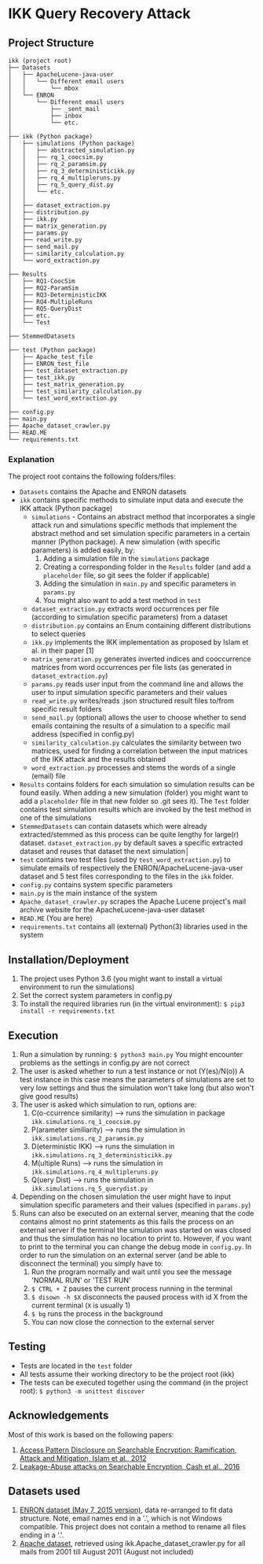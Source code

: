 IKK Query Recovery Attack
=========================

## Project Structure

```
ikk (project root)
├── Datasets
│   ├── ApacheLucene-java-user
│   │   └── Different email users
│   │       └── mbox
│   └── ENRON
│       └── Different email users
│           ├── _sent_mail
│           ├── inbox
│           └── etc.
│
├── ikk (Python package)
│   ├── simulations (Python package)
│   │   ├── abstracted_simulation.py    
│   │   ├── rq_1_coocsim.py            
│   │   ├── rq_2_paramsim.py
│   │   ├── rq_3_deterministicikk.py
│   │   ├── rq_4_multipleruns.py
│   │   ├── rq_5_query_dist.py
│   │   └── etc.
│   │
│   ├── dataset_extraction.py           
│   ├── distribution.py
│   ├── ikk.py
│   ├── matrix_generation.py
│   ├── params.py
│   ├── read_write.py
│   ├── send_mail.py
│   ├── similarity_calculation.py
│   └── word_extraction.py
│
├── Results
│   ├── RQ1-CoocSim
│   ├── RQ2-ParamSim
│   ├── RQ3-DeterministicIKK
│   ├── RQ4-MultipleRuns
│   ├── RQ5-QueryDist
│   ├── etc.
│   └── Test
│
├── StemmedDatasets
│
├── test (Python package)
│   ├── Apache_test_file
│   ├── ENRON_test_file
│   ├── test_dataset_extraction.py
│   ├── test_ikk.py
│   ├── test_matrix_generation.py
│   ├── test_similarity_calculation.py
│   └── test_word_extraction.py
│
├── config.py
├── main.py
├── Apache_dataset_crawler.py
├── READ.ME
└── requirements.txt
```

### Explanation
The project root contains the following folders/files:
* ```Datasets``` contains the Apache and ENRON datasets
* ```ikk``` contains specific methods to simulate input data and execute the IKK attack (Python package)
   * ```simulations``` - Contains an abstract method that incorporates a single attack run and simulations specific methods that implement the abstract method and set simulation specific parameters in a certain manner (Python package). A new simulation (with specific parameters) is added easily, by:
      1) Adding a simulation file in the ```simulations``` package
      2) Creating a corresponding folder in the ```Results``` folder (and add a ```placeholder``` file, so git sees the folder if applicable)
      3) Adding the simulation in ```main.py``` and specific parameters in ```params.py```
      4) You might also want to add a test method in ```test```
   * ```dataset_extraction.py``` extracts word occurrences per file (according to simulation specific parameters) from a dataset
   * ```distribution.py``` contains an Enum containing different distributions to select queries
   * ```ikk.py``` implements the IKK implementation as proposed by Islam et al. in their paper [1]
   * ```matrix_generation.py``` generates inverted indices and cooccurrence matrices from word occurrences per file lists (as generated in ```dataset_extraction.py```)
   * ```params.py``` reads user input from the command line and allows the user to input simulation specific parameters and their values
   * ```read_write.py``` writes/reads .json structured result files to/from specific result folders
   * ```send_mail.py``` (optional) allows the user to choose whether to send emails containing the results of a simulation to a specific mail address (specified in config.py)
   * ```similarity_calculation.py``` calculates the similarity between two matrices, used for finding a correlation between the input matrices of the IKK attack and the results obtained
   * ```word_extraction.py``` processes and stems the words of a single (email) file
* ```Results``` contains folders for each simulation so simulation results can be found easily. When adding a new simulation (folder) you might want to add a ```placeholder``` file in that new folder so .git sees it). The ```Test``` folder contains test simulation results which are invoked by the test method in one of the simulations
* ```StemmedDatasets``` can contain datasets which were already extracted/stemmed as this process can be quite lengthy for large(r) dataset. ```dataset_extraction.py``` by default saves a specific extracted dataset and reuses that dataset the next simulation│
* ```test``` contains two test files (used by ```test_word_extraction.py```) to simulate emails of respectively the ENRON/ApacheLucene-java-user dataset and 5 test files corresponding to the files in the ```ikk``` folder.
* ```config.py``` contains system specific parameters
* ```main.py``` is the main instance of the system
* ```Apache_dataset_crawler.py``` scrapes the Apache Lucene project's mail archive website for the ApacheLucene-java-user dataset
* ```READ.ME``` (You are here)
* ```requirements.txt``` contains all (external) Python(3) libraries used in the system

## Installation/Deployment
1) The project uses Python 3.6 (you might want to install a virtual environment to run the simulations)
2) Set the correct system parameters in config.py
3) To install the required libraries run (in the virtual environment): ```$ pip3 install -r requirements.txt```

## Execution
1) Run a simulation by running: ```$ python3 main.py```
   You might encounter problems as the settings in config.py are not correct
2) The user is asked whether to run a test instance or not (Y(es)/N(o))
   A test instance in this case means the parameters of simulations are set to very low settings and thus the simulation won't take long (but also won't give good results)
3) The user is asked which simulation to run, options are:
   1) C(o-ccurrence similarity)  --> runs the simulation in package ```ikk.simulations.rq_1_coocsim.py```
   2) P(arameter similiarity)    --> runs the simulation in ```ikk.simulations.rq_2_paramsim.py```
   3) D(eterministic IKK)        --> runs the simulation in ```ikk.simulations.rq_3_deterministicikk.py```
   4) M(ultiple Runs)            --> runs the simulation in ```ikk.simulations.rq_4_multipleruns.py```
   5) Q(uery Dist)               --> runs the simulation in ```ikk.simulations.rq_5_querydist.py```
4) Depending on the chosen simulation the user might have to input simulation specific parameters and their values (specified in ```params.py```)
5) Runs can also be executed on an external server, meaning that the code contains almost no print statements as this fails the process on an external server if the terminal the simulation was started on was closed and thus the simulation has no location to print to. However, if you want to print to the terminal you can change the debug mode in ```config.py```. In order to run the simulation on an external server (and be able to disconnect the terminal) you simply have to:
   1) Run the program normally and wait until you see the message 'NORMAL RUN' or 'TEST RUN'
   2) ```$ CTRL + Z``` pauses the current process running in the terminal
   3) ```$ disown -h $X``` disconnects the paused process with id X from the current terminal (```X``` is usually 1)
   4) ```$ bg``` runs the process in the background
   5) You can now close the connection to the external server

## Testing
- Tests are located in the ```test``` folder
- All tests assume their working directory to be the project root (ikk)
- The tests can be executed together using the command (in the project root): ```$ python3 -m unittest discover```

## Acknowledgements
Most of this work is based on the following papers:
1) [Access Pattern Disclosure on Searchable Encryption: Ramification, Attack and Mitigation, Islam et al., 2012](https://www.ndss-symposium.org/ndss2012/ndss-2012-programme/access-pattern-disclosure-searchable-encryption-ramification-attack-and-mitigation/)
2) [Leakage-Abuse attacks on Searchable Encryption, Cash et al., 2016](https://eprint.iacr.org/2016/718)

## Datasets used
1) [ENRON dataset (May 7, 2015 version)](https://www.cs.cmu.edu/~enron/), data re-arranged to fit data structure. Note, email names end in a '.', which is not Windows compatible. This project does not contain a method to rename all files ending in a '.'.
2) [Apache dataset](http://mail-archives.apache.org/mod_mbox/lucene-java-user/), retrieved using ikk.Apache_dataset_crawler.py for all mails from 2001 till August 2011 (August not included)

